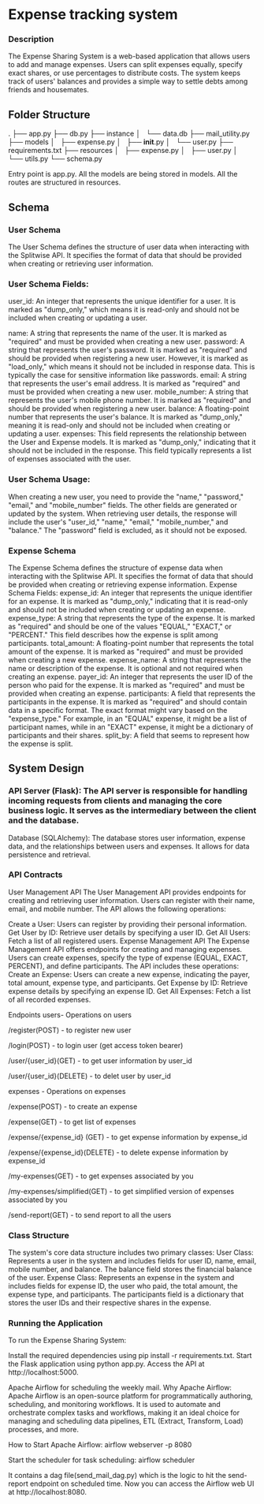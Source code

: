 # Expense tracking system
### Description
The Expense Sharing System is a web-based application that allows users to add and manage expenses. Users can split expenses equally, specify exact shares, or use percentages to distribute costs. The system keeps track of users' balances and provides a simple way to settle debts among friends and housemates.

## Folder Structure
.
├── app.py
├── db.py
├── instance
│   └── data.db
├── mail_utility.py
├── models
│   ├── expense.py
│   ├── __init__.py
│   └── user.py
├── requirements.txt
├── resources
│   ├── expense.py
│   ├── user.py
│   └── utils.py
└── schema.py

Entry point is app.py. All the models are being stored in models. All the routes are structured in resources.

## Schema

### User Schema
The User Schema defines the structure of user data when interacting with the Splitwise API. It specifies the format of data that should be provided when creating or retrieving user information.

### User Schema Fields:
user_id: An integer that represents the unique identifier for a user. It is marked as "dump_only," which means it is read-only and should not be included when creating or updating a user.

name: A string that represents the name of the user. It is marked as "required" and must be provided when creating a new user.
password: A string that represents the user's password. It is marked as "required" and should be provided when registering a new user. However, it is marked as "load_only," which means it should not be included in response data. This is typically the case for sensitive information like passwords.
email: A string that represents the user's email address. It is marked as "required" and must be provided when creating a new user.
mobile_number: A string that represents the user's mobile phone number. It is marked as "required" and should be provided when registering a new user.
balance: A floating-point number that represents the user's balance. It is marked as "dump_only," meaning it is read-only and should not be included when creating or updating a user.
expenses: This field represents the relationship between the User and Expense models. It is marked as "dump_only," indicating that it should not be included in the response. This field typically represents a list of expenses associated with the user.

### User Schema Usage:
When creating a new user, you need to provide the "name," "password," "email," and "mobile_number" fields. The other fields are generated or updated by the system.
When retrieving user details, the response will include the user's "user_id," "name," "email," "mobile_number," and "balance." The "password" field is excluded, as it should not be exposed.

### Expense Schema
The Expense Schema defines the structure of expense data when interacting with the Splitwise API. It specifies the format of data that should be provided when creating or retrieving expense information.
Expense Schema Fields:
expense_id: An integer that represents the unique identifier for an expense. It is marked as "dump_only," indicating that it is read-only and should not be included when creating or updating an expense.
expense_type: A string that represents the type of the expense. It is marked as "required" and should be one of the values "EQUAL," "EXACT," or "PERCENT." This field describes how the expense is split among participants.
total_amount: A floating-point number that represents the total amount of the expense. It is marked as "required" and must be provided when creating a new expense.
expense_name: A string that represents the name or description of the expense. It is optional and not required when creating an expense.
payer_id: An integer that represents the user ID of the person who paid for the expense. It is marked as "required" and must be provided when creating an expense.
participants: A field that represents the participants in the expense. It is marked as "required" and should contain data in a specific format. The exact format might vary based on the "expense_type." For example, in an "EQUAL" expense, it might be a list of participant names, while in an "EXACT" expense, it might be a dictionary of participants and their shares.
split_by: A field that seems to represent how the expense is split.


## System Design

### API Server (Flask): The API server is responsible for handling incoming requests from clients and managing the core business logic. It serves as the intermediary between the client and the database.
Database (SQLAlchemy): The database stores user information, expense data, and the relationships between users and expenses. It allows for data persistence and retrieval.

### API Contracts
User Management API
The User Management API provides endpoints for creating and retrieving user information. Users can register with their name, email, and mobile number. The API allows the following operations:

Create a User: Users can register by providing their personal information.
Get User by ID: Retrieve user details by specifying a user ID.
Get All Users: Fetch a list of all registered users.
Expense Management API
The Expense Management API offers endpoints for creating and managing expenses. Users can create expenses, specify the type of expense (EQUAL, EXACT, PERCENT), and define participants. The API includes these operations:
Create an Expense: Users can create a new expense, indicating the payer, total amount, expense type, and participants.
Get Expense by ID: Retrieve expense details by specifying an expense ID.
Get All Expenses: Fetch a list of all recorded expenses.

Endpoints 
users- Operations on users

/register(POST) - to register new user

/login(POST) - to login user (get access token bearer)

/user/{user_id}(GET) - to get user information by user_id

/user/{user_id}(DELETE) - to delet user by user_id

expenses - Operations on expenses

/expense(POST) - to create an expense

/expense(GET) - to get list of expenses

/expense/{expense_id} (GET) - to get expense information by expense_id

/expense/{expense_id}(DELETE) - to delete expense information by expense_id

/my-expenses(GET) - to get expenses associated by you

/my-expenses/simplified(GET) - to get simplified version of expenses associated by you

/send-report(GET) - to send report to all the users

### Class Structure
The system's core data structure includes two primary classes:
User Class: Represents a user in the system and includes fields for user ID, name, email, mobile number, and balance. The balance field stores the financial balance of the user.
Expense Class: Represents an expense in the system and includes fields for expense ID, the user who paid, the total amount, the expense type, and participants. The participants field is a dictionary that stores the user IDs and their respective shares in the expense.

### Running the Application
To run the Expense Sharing System:

Install the required dependencies using pip install -r requirements.txt.
Start the Flask application using python app.py.
Access the API at http://localhost:5000.


Apache Airflow for scheduling the weekly mail. 
Why Apache Airflow:
Apache Airflow is an open-source platform for programmatically authoring, scheduling, and monitoring workflows. It is used to automate and orchestrate complex tasks and workflows, making it an ideal choice for managing and scheduling data pipelines, ETL (Extract, Transform, Load) processes, and more.

How to Start Apache Airflow:
airflow webserver -p 8080

Start the scheduler for task scheduling:
airflow scheduler

It contains a dag file(send_mail_dag.py) which is the logic to hit the send-report endpoint on scheduled time.
Now you can access the Airflow web UI at http://localhost:8080.
